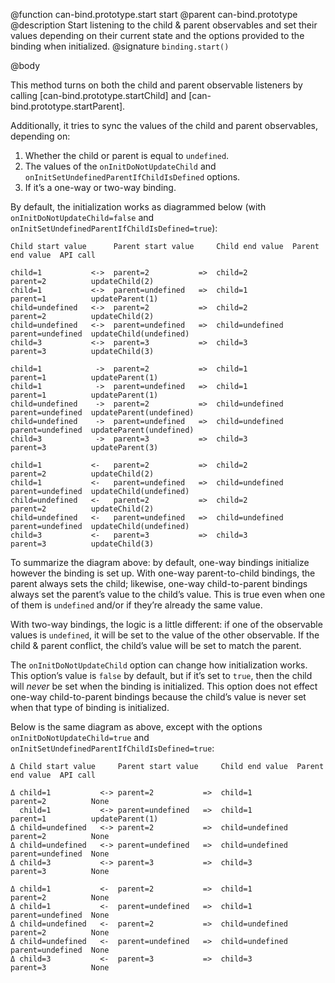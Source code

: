 @function can-bind.prototype.start start
@parent can-bind.prototype
@description Start listening to the child & parent observables and set their
values depending on their current state and the options provided to the binding
when initialized.
@signature `binding.start()`

@body

This method turns on both the child and parent observable listeners by calling
[can-bind.prototype.startChild] and [can-bind.prototype.startParent].

Additionally, it tries to sync the values of the child and parent observables,
depending on:

1. Whether the child or parent is equal to `undefined`.
2. The values of the `onInitDoNotUpdateChild` and `onInitSetUndefinedParentIfChildIsDefined` options.
3. If it’s a one-way or two-way binding.

By default, the initialization works as diagrammed below
(with `onInitDoNotUpdateChild=false` and `onInitSetUndefinedParentIfChildIsDefined=true`):

```
Child start value      Parent start value     Child end value  Parent end value  API call

child=1           <->  parent=2           =>  child=2          parent=2          updateChild(2)
child=1           <->  parent=undefined   =>  child=1          parent=1          updateParent(1)
child=undefined   <->  parent=2           =>  child=2          parent=2          updateChild(2)
child=undefined   <->  parent=undefined   =>  child=undefined  parent=undefined  updateChild(undefined)
child=3           <->  parent=3           =>  child=3          parent=3          updateChild(3)

child=1            ->  parent=2           =>  child=1          parent=1          updateParent(1)
child=1            ->  parent=undefined   =>  child=1          parent=1          updateParent(1)
child=undefined    ->  parent=2           =>  child=undefined  parent=undefined  updateParent(undefined)
child=undefined    ->  parent=undefined   =>  child=undefined  parent=undefined  updateParent(undefined)
child=3            ->  parent=3           =>  child=3          parent=3          updateParent(3)

child=1           <-   parent=2           =>  child=2          parent=2          updateChild(2)
child=1           <-   parent=undefined   =>  child=undefined  parent=undefined  updateChild(undefined)
child=undefined   <-   parent=2           =>  child=2          parent=2          updateChild(2)
child=undefined   <-   parent=undefined   =>  child=undefined  parent=undefined  updateChild(undefined)
child=3           <-   parent=3           =>  child=3          parent=3          updateChild(3)
```

To summarize the diagram above: by default, one-way bindings initialize however
the binding is set up. With one-way parent-to-child bindings, the parent always
sets the child; likewise, one-way child-to-parent bindings always set the
parent’s value to the child’s value. This is true even when one of them is
`undefined` and/or if they’re already the same value.

With two-way bindings, the logic is a little different: if one of the observable
values is `undefined`, it will be set to the value of the other observable. If
the child & parent conflict, the child’s value will be set to match the parent.

The `onInitDoNotUpdateChild` option can change how initialization works. This
option’s value is `false` by default, but if it’s set to `true`, then the child
will _never_ be set when the binding is initialized. This option does not effect
one-way child-to-parent bindings because the child’s value is never set when
that type of binding is initialized.

Below is the same diagram as above, except with the options
`onInitDoNotUpdateChild=true` and `onInitSetUndefinedParentIfChildIsDefined=true`:

```
Δ Child start value     Parent start value     Child end value  Parent end value  API call

Δ child=1           <-> parent=2           =>  child=1          parent=2          None
  child=1           <-> parent=undefined   =>  child=1          parent=1          updateParent(1)
Δ child=undefined   <-> parent=2           =>  child=undefined  parent=2          None
Δ child=undefined   <-> parent=undefined   =>  child=undefined  parent=undefined  None
Δ child=3           <-> parent=3           =>  child=3          parent=3          None

Δ child=1           <-  parent=2           =>  child=1          parent=2          None
Δ child=1           <-  parent=undefined   =>  child=1          parent=undefined  None
Δ child=undefined   <-  parent=2           =>  child=undefined  parent=2          None
Δ child=undefined   <-  parent=undefined   =>  child=undefined  parent=undefined  None
Δ child=3           <-  parent=3           =>  child=3          parent=3          None
```
